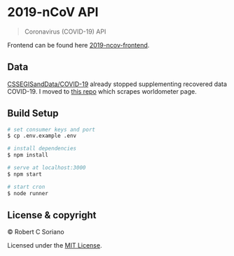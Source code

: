 # 2019-nCoV API

> Coronavirus (COVID-19) API

Frontend can be found here [2019-ncov-frontend](https://github.com/sorxrob/2019-ncov-frontend).

## Data

[CSSEGISandData/COVID-19](https://github.com/CSSEGISandData/COVID-19) already stopped supplementing recovered data COVID-19. I moved to [this repo](https://github.com/bumbeishvili/covid19-daily-data) which scrapes worldometer page.

## Build Setup

```bash
# set consumer keys and port
$ cp .env.example .env

# install dependencies
$ npm install

# serve at localhost:3000
$ npm start

# start cron
$ node runner
```

## License & copyright

© Robert C Soriano

Licensed under the [MIT License](LICENSE).
